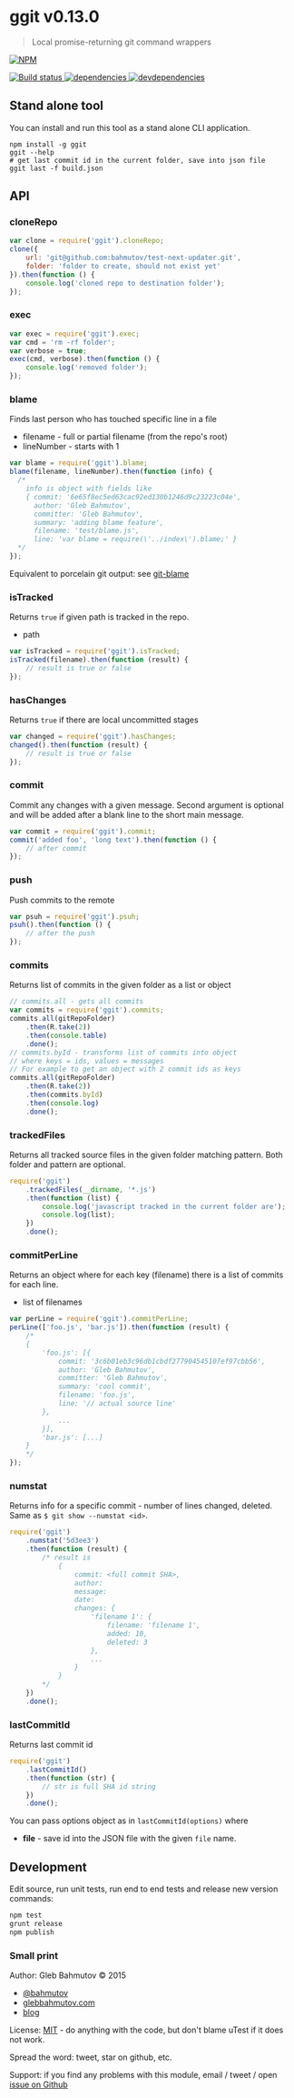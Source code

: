 # ggit v0.13.0

> Local promise-returning git command wrappers

[![NPM][ggit-icon] ][ggit-url]

[![Build status][ggit-ci-image] ][ggit-ci-url]
[![dependencies][ggit-dependencies-image] ][ggit-dependencies-url]
[![devdependencies][ggit-devdependencies-image] ][ggit-devdependencies-url]

[ggit-icon]: https://nodei.co/npm/ggit.png?downloads=true
[ggit-url]: https://npmjs.org/package/ggit
[ggit-ci-image]: https://travis-ci.org/bahmutov/ggit.png?branch=master
[ggit-ci-url]: https://travis-ci.org/bahmutov/ggit
[ggit-dependencies-image]: https://david-dm.org/bahmutov/ggit.png
[ggit-dependencies-url]: https://david-dm.org/bahmutov/ggit
[ggit-devdependencies-image]: https://david-dm.org/bahmutov/ggit/dev-status.png
[ggit-devdependencies-url]: https://david-dm.org/bahmutov/ggit#info=devDependencies



## Stand alone tool

You can install and run this tool as a stand alone CLI application.

    npm install -g ggit
    ggit --help
    # get last commit id in the current folder, save into json file
    ggit last -f build.json

## API

### cloneRepo

```javascript
var clone = require('ggit').cloneRepo;
clone({
    url: 'git@github.com:bahmutov/test-next-updater.git',
    folder: 'folder to create, should not exist yet'
}).then(function () {
    console.log('cloned repo to destination folder');
});
```

### exec

```javascript
var exec = require('ggit').exec;
var cmd = 'rm -rf folder';
var verbose = true;
exec(cmd, verbose).then(function () {
    console.log('removed folder');
});
```

### blame

Finds last person who has touched specific line in a file

* filename - full or partial filename (from the repo's root)
* lineNumber - starts with 1

```javascript
var blame = require('ggit').blame;
blame(filename, lineNumber).then(function (info) {
  /*
    info is object with fields like
    { commit: '6e65f8ec5ed63cac92ed130b1246d9c23223c04e',
      author: 'Gleb Bahmutov',
      committer: 'Gleb Bahmutov',
      summary: 'adding blame feature',
      filename: 'test/blame.js',
      line: 'var blame = require(\'../index\').blame;' }
  */
});
```

Equivalent to porcelain git output: see [git-blame](http://git-scm.com/docs/git-blame)



### isTracked

Returns `true` if given path is tracked in the repo.

* path

```javascript
var isTracked = require('ggit').isTracked;
isTracked(filename).then(function (result) {
    // result is true or false
});
```


### hasChanges

Returns `true` if there are local uncommitted stages

```javascript
var changed = require('ggit').hasChanges;
changed().then(function (result) {
    // result is true or false
});
```


### commit

Commit any changes with a given message. Second argument is optional and will 
be added after a blank line to the short main message.

```javascript
var commit = require('ggit').commit;
commit('added foo', 'long text').then(function () {
    // after commit
});
```


### push

Push commits to the remote

```javascript
var psuh = require('ggit').psuh;
psuh().then(function () {
    // after the push
});
```


### commits

Returns list of commits in the given folder as a list or object

```js
// commits.all - gets all commits
var commits = require('ggit').commits;
commits.all(gitRepoFolder)
    .then(R.take(2))
    .then(console.table)
    .done();
// commits.byId - transforms list of commits into object
// where keys = ids, values = messages
// For example to get an object with 2 commit ids as keys
commits.all(gitRepoFolder)
    .then(R.take(2))
    .then(commits.byId)
    .then(console.log)
    .done();
```


### trackedFiles

Returns all tracked source files in the given folder matching pattern.
Both folder and pattern are optional.

```js
require('ggit')
    .trackedFiles(__dirname, '*.js')
    .then(function (list) {
        console.log('javascript tracked in the current folder are');
        console.log(list);
    })
    .done();
```


### commitPerLine

Returns an object where for each key (filename) there is a list of commits for each line.

* list of filenames

```js
var perLine = require('ggit').commitPerLine;
perLine(['foo.js', 'bar.js']).then(function (result) {
    /*
    {
        'foo.js': [{
            commit: '3c6b01eb3c96db1cbdf277904545107ef97cbb56',
            author: 'Gleb Bahmutov',
            committer: 'Gleb Bahmutov',
            summary: 'cool commit',
            filename: 'foo.js',
            line: '// actual source line' 
        },
            ...
        }],
        'bar.js': [...]
    }
    */
});
```


### numstat

Returns info for a specific commit - number of lines changed, deleted. 
Same as `$ git show --numstat <id>`.

```js
require('ggit')
    .numstat('5d3ee3')
    .then(function (result) {
        /* result is
            {
                commit: <full commit SHA>,
                author:
                message:
                date:
                changes: {
                    'filename 1': {
                        filename: 'filename 1',
                        added: 10,
                        deleted: 3
                    },
                    ...
                }
            }
        */
    })
    .done();
```


### lastCommitId

Returns last commit id

```js
require('ggit')
    .lastCommitId()
    .then(function (str) {
        // str is full SHA id string
    })
    .done();
```

You can pass options object as in `lastCommitId(options)` where

* **file** - save id into the JSON file with the given `file` name.





## Development

Edit source, run unit tests, run end to end tests and release
new version commands:

```sh
npm test
grunt release
npm publish
```


### Small print

Author: Gleb Bahmutov &copy; 2015

* [@bahmutov](https://twitter.com/bahmutov)
* [glebbahmutov.com](http://glebbahmutov.com)
* [blog](http://glebbahmutov.com/blog/)

License: [MIT](MIT-License.txt) - do anything with the code, but don't blame uTest if it does not work.

Spread the word: tweet, star on github, etc.

Support: if you find any problems with this module, email / tweet / open
[issue on Github](https://github.com/bahmutov/ggit/issues)


